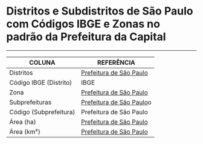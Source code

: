 # Distritos e Subdistritos de São Paulo com Códigos IBGE e Zonas no padrão da Prefeitura da Capital 

<hr>

| COLUNA | REFERÊNCIA |
| --------- | ----------- | 
| Distritos |	[Prefeitura de São Paulo]([url](https://www.prefeitura.sp.gov.br/cidade/secretarias/upload/chamadas/regioes_subprefeituras_e_distritos_municipais_1702504900.htm)) |
| Código IBGE (Distrito) |	IBGE |
| Zona	| [Prefeitura de São Paulo]([url](https://www.prefeitura.sp.gov.br/cidade/secretarias/upload/chamadas/regioes_subprefeituras_e_distritos_municipais_1702504900.htm)) |
| Subprefeituras |	[Prefeitura de São Paulo]([url](https://www.prefeitura.sp.gov.br/cidade/secretarias/upload/chamadas/regioes_subprefeituras_e_distritos_municipais_1702504900.htm))o |
| Código (Subprefeitura) |	Prefeitura de São Paulo |
| Área (ha)	| [Prefeitura de São Paulo]([url](https://www.prefeitura.sp.gov.br/cidade/secretarias/upload/chamadas/regioes_subprefeituras_e_distritos_municipais_1702504900.htm)) |
| Área (km²) | [Prefeitura de São Paulo]([url](https://www.prefeitura.sp.gov.br/cidade/secretarias/upload/chamadas/regioes_subprefeituras_e_distritos_municipais_1702504900.htm)) |

